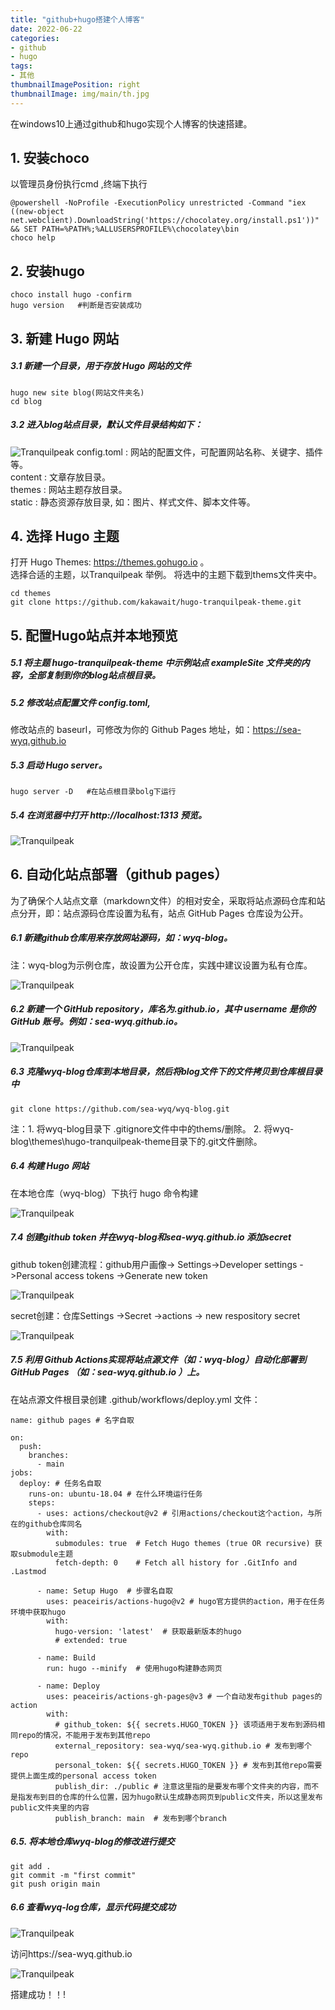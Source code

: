 ```yaml
---
title: "github+hugo搭建个人博客"
date: 2022-06-22
categories:
- github
- hugo
tags:
- 其他
thumbnailImagePosition: right
thumbnailImage: img/main/th.jpg
---
```


在windows10上通过github和hugo实现个人博客的快速搭建。

<!--more-->

## 1. 安装choco
以管理员身份执行cmd ,终端下执行
```
@powershell -NoProfile -ExecutionPolicy unrestricted -Command "iex ((new-object net.webclient).DownloadString('https://chocolatey.org/install.ps1'))" && SET PATH=%PATH%;%ALLUSERSPROFILE%\chocolatey\bin
choco help
```


## 2. 安装hugo 
```
choco install hugo -confirm
hugo version   #判断是否安装成功
```


## 3. 新建 Hugo 网站 

##### 3.1 新建一个目录，用于存放 Hugo 网站的文件
```
hugo new site blog(网站文件夹名)
cd blog
```
##### 3.2 进入blog站点目录，默认文件目录结构如下：

![Tranquilpeak](/img/main-blog/blog-1/mm.png)
config.toml : 网站的配置文件，可配置网站名称、关键字、插件等。  
content : 文章存放目录。  
themes : 网站主题存放目录。  
static : 静态资源存放目录, 如：图片、样式文件、脚本文件等。  

## 4. 选择 Hugo 主题
打开 Hugo Themes: https://themes.gohugo.io 。  
选择合适的主题，以Tranquilpeak 举例。 将选中的主题下载到thems文件夹中。
```
cd themes
git clone https://github.com/kakawait/hugo-tranquilpeak-theme.git
```

## 5. 配置Hugo站点并本地预览

##### 5.1 将主题 hugo-tranquilpeak-theme 中示例站点 exampleSite 文件夹的内容，全部复制到你的blog站点根目录。  

##### 5.2 修改站点配置文件 config.toml,

修改站点的 baseurl，可修改为你的 Github Pages 地址，如：https://sea-wyq.github.io  
##### 5.3 启动 Hugo server。

```
hugo server -D   #在站点根目录bolg下运行
```
##### 5.4 在浏览器中打开 http://localhost:1313 预览。  


![Tranquilpeak](/img/main-blog/blog-1/mm-1.png)


## 6. 自动化站点部署（github pages）
为了确保个人站点文章（markdown文件）的相对安全，采取将站点源码仓库和站点分开，即：站点源码仓库设置为私有，站点 GitHub Pages 仓库设为公开。  

##### 6.1 新建github仓库用来存放网站源码，如：wyq-blog。
注：wyq-blog为示例仓库，故设置为公开仓库，实践中建议设置为私有仓库。  

![Tranquilpeak](/img/main-blog/blog-1/mm-2.png)


##### 6.2  新建一个 GitHub repository，库名为<username>.github.io，其中 username 是你的 GitHub 账号。例如：sea-wyq.github.io。

![Tranquilpeak](/img/main-blog/blog-1/mm-3.png)


##### 6.3 克隆wyq-blog仓库到本地目录，然后将blog文件下的文件拷贝到仓库根目录中

```
git clone https://github.com/sea-wyq/wyq-blog.git
```
注：1. 将wyq-blog目录下 .gitignore文件中中的thems/删除。
    2. 将wyq-blog\themes\hugo-tranquilpeak-theme目录下的.git文件删除。


##### 6.4 构建 Hugo 网站

在本地仓库（wyq-blog）下执行 hugo 命令构建  

![Tranquilpeak](/img/main-blog/blog-1/mm-4.png)

##### 7.4  创建github token 并在wyq-blog和sea-wyq.github.io 添加secret  

github token创建流程：github用户画像-> Settings->Developer settings ->Personal 
access tokens ->Generate new token  

![Tranquilpeak](/img/main-blog/blog-1/mm-5.png)


secret创建：仓库Settings ->Secret ->actions -> new respository secret

![Tranquilpeak](/img/main-blog/blog-1/mm-6.png)


##### 7.5 利用 Github Actions实现将站点源文件（如：wyq-blog）自动化部署到 GitHub Pages （如：sea-wyq.github.io ）上。  

在站点源文件根目录创建 .github/workflows/deploy.yml 文件：

```
name: github pages # 名字自取

on:
  push:
    branches:
      - main
jobs:
  deploy: # 任务名自取
    runs-on: ubuntu-18.04 # 在什么环境运行任务
    steps:
      - uses: actions/checkout@v2 # 引用actions/checkout这个action，与所在的github仓库同名
        with:
          submodules: true  # Fetch Hugo themes (true OR recursive) 获取submodule主题
          fetch-depth: 0    # Fetch all history for .GitInfo and .Lastmod

      - name: Setup Hugo  # 步骤名自取
        uses: peaceiris/actions-hugo@v2 # hugo官方提供的action，用于在任务环境中获取hugo
        with:
          hugo-version: 'latest'  # 获取最新版本的hugo
          # extended: true

      - name: Build
        run: hugo --minify  # 使用hugo构建静态网页

      - name: Deploy
        uses: peaceiris/actions-gh-pages@v3 # 一个自动发布github pages的action
        with:
          # github_token: ${{ secrets.HUGO_TOKEN }} 该项适用于发布到源码相同repo的情况，不能用于发布到其他repo
          external_repository: sea-wyq/sea-wyq.github.io # 发布到哪个repo
          personal_token: ${{ secrets.HUGO_TOKEN }} # 发布到其他repo需要提供上面生成的personal access token
          publish_dir: ./public # 注意这里指的是要发布哪个文件夹的内容，而不是指发布到目的仓库的什么位置，因为hugo默认生成静态网页到public文件夹，所以这里发布public文件夹里的内容
          publish_branch: main  # 发布到哪个branch
```

##### 6.5. 将本地仓库wyq-blog的修改进行提交
```
git add .
git commit -m "first commit"
git push origin main
```

##### 6.6 查看wyq-log仓库，显示代码提交成功

![Tranquilpeak](/img/main-blog/blog-1/mm-9.png)

访问https://sea-wyq.github.io 

![Tranquilpeak](/img/main-blog/blog-1/mm-10.png)

搭建成功！！!






